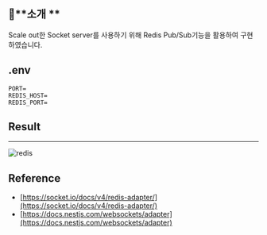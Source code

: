

## 📒**소개 **

Scale out한 Socket server를 사용하기 위해 Redis Pub/Sub기능을 활용하여 구현하였습니다.







## .env
```
PORT=
REDIS_HOST=
REDIS_PORT=
```




## Result
---





![redis](https://github.com/zxver1000/socketio-redis-adapter/assets/78923992/2edd6892-372d-488a-8294-774eb10c7f59)







## Reference
- [https://socket.io/docs/v4/redis-adapter/](https://socket.io/docs/v4/redis-adapter/)
- [https://docs.nestjs.com/websockets/adapter](https://docs.nestjs.com/websockets/adapter)
